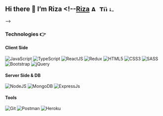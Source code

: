 ## Hi there 👋 I’m Riza <!--[Riza](https://urmulu-riza.github.io/portfolio/) <img  alt='Azerbaijan' title='Azerbaijan' src="https://flagicons.lipis.dev/flags/4x3/az.svg" height="17" width="27"><img alt='Türkiye' title='Türkiye' src="https://raw.githubusercontent.com/hampusborgos/country-flags/ba2cf4101bf029d2ada26da2f95121de74581a4d/svg/tr.svg" height="17" width="27"> <img alt='İran' title='İran' src="https://flagicons.lipis.dev/flags/4x3/ir.svg" height="10" width="15">
-->
<br/>

### Technologies :point_right:

#### Client Side
![JavaScript](https://img.shields.io/badge/JavaScript-F7DF1E?&logo=javascript&logoColor=black&style=flat-square)
![TypeScript](https://img.shields.io/badge/TypeScript-007ACC?&logo=typescript&logoColor=white&style=flat-square)
![ReactJS](https://img.shields.io/badge/React-20232A?&logo=react&logoColor=61DAFB&style=flat-square)
![Redux](https://img.shields.io/badge/Redux-593D88?&logo=redux&logoColor=white&style=flat-square)
![HTML5](https://img.shields.io/badge/HTML5-E34F26?&logo=html5&logoColor=white&style=flat-square)
![CSS3](https://img.shields.io/badge/CSS3-1572B6?&logo=css3&logoColor=white&style=flat-square)
![SASS](https://img.shields.io/badge/Sass-CC6699?&logo=sass&logoColor=white&style=flat-square)
![Bootstrap](https://img.shields.io/badge/Bootstrap-563D7C?&logo=bootstrap&logoColor=white&style=flat-square)
![jQuery](https://img.shields.io/badge/jquery-%230769AD.svg?style=flat-square&logo=jquery&logoColor=white)
<!--![Angular](https://img.shields.io/badge/Angular-DD0031?&logo=angular&logoColor=white&style=flat-square)-->
<!--![cypress](https://img.shields.io/badge/-cypress-%23E5E5E5?style=flat-square&logo=cypress&logoColor=058a5e)-->
<!--![Jest](https://img.shields.io/badge/-jest-%23C21325?style=flat-square&logo=jest&logoColor=white)-->
<!--![Styled Components](https://img.shields.io/badge/styled--components-DB7093?&logo=styled-components&logoColor=white&style=flat-square)-->

#### Server Side & DB
![NodeJS](https://img.shields.io/badge/Node.js-43853D?&logo=node.js&logoColor=white)
![MongoDB](https://img.shields.io/badge/MongoDB-4EA94B?&logo=mongodb&logoColor=white)
![ExpressJs](https://img.shields.io/badge/Express.js-404D59)
<!--![JWT](https://img.shields.io/badge/JWT-black?style=flat-square&logo=JSON%20web%20tokens)-->
<!--![Pug](https://img.shields.io/badge/Pug-FFF?style=flat-square&logo=pug&logoColor=A86454)-->
<!---![Mongoose]([![Monogoose](https://github.com/MarioTerron/logo-images/blob/master/logos/mongoose.png)](http://mongoosejs.com/))--->
#### Tools
![Git](https://img.shields.io/badge/git-%23F05033.svg?&logo=git&logoColor=white&style=flat-square)
![Postman](https://img.shields.io/badge/Postman-FF6C37?style=flat-square&logo=postman&logoColor=white)
![Heroku](https://img.shields.io/badge/heroku-%23430098.svg?style=flat-square&logo=heroku&logoColor=white)
<!--![Jira](https://img.shields.io/badge/jira-%230A0FFF.svg?&style=flat-square&logo=jira&logoColor=white)-->
<!--![Jenkins](https://img.shields.io/badge/jenkins-%232C5263.svg?style=flat-square&logo=jenkins&logoColor=white)-->

<br/>

